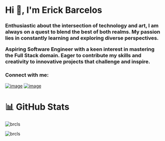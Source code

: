 <h1 align="left">Hi 👋, I'm Erick Barcelos</h1>
<h3 align="left">Enthusiastic about the intersection of technology and art, I am always on a quest to blend the best of both realms. My passion lies in constantly learning and exploring diverse perspectives.

Aspiring Software Engineer with a keen interest in mastering the Full Stack domain. Eager to contribute my skills and creativity to innovative projects that challenge and inspire.</h3>

<h3 align="left">Connect with me:</h3>

[![image](https://img.shields.io/badge/Gmail-D14836?style=for-the-badge&logo=gmail&logoColor=white)](mailto:erickbarcelosdev@gmail.com)
[![image](https://img.shields.io/badge/LinkedIn-0077B5?style=for-the-badge&logo=linkedin&logoColor=white)](https://linkedin.com/in/brcls)

<h1 align="left">📊 GitHub Stats</h1>

<p><img align="center" src="https://github-readme-stats.vercel.app/api?username=brcls&show_icons=true&theme=dracula&locale=en" alt="brcls" /></p>

<p><img align="left" src="https://github-readme-stats.vercel.app/api/top-langs?username=brcls&show_icons=true&theme=dracula&locale=en&layout=compact" alt="brcls" /></p>
